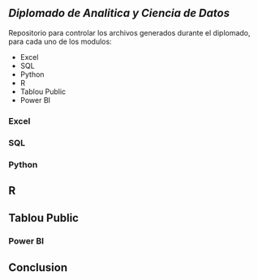 ## _Diplomado de Analitica y Ciencia de Datos_

Repositorio para controlar los archivos generados durante el diplomado, para cada uno de los modulos:
- Excel
- SQL
- Python
- R
- Tablou Public
- Power BI

### Excel

### SQL

### Python

## R

## Tablou Public

### Power BI

## Conclusion


